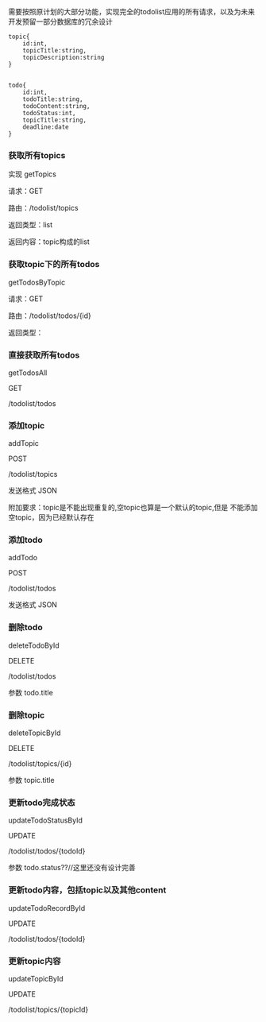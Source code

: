 需要按照原计划的大部分功能，实现完全的todolist应用的所有请求，以及为未来开发预留一部分数据库的冗余设计

```
topic{
    id:int,
    topicTitle:string,
    topicDescription:string
}


todo{
    id:int,
    todoTitle:string,
    todoContent:string,
    todoStatus:int,
    topicTitle:string,
    deadline:date
}
```

### 获取所有topics

实现 getTopics

请求：GET 

路由：/todolist/topics

返回类型：list

返回内容：topic构成的list

### 获取topic下的所有todos
getTodosByTopic

请求：GET

路由：/todolist/todos/{id}

返回类型：

### 直接获取所有todos
getTodosAll

GET

/todolist/todos

### 添加topic
addTopic

POST

/todolist/topics

发送格式 JSON

附加要求：topic是不能出现重复的,空topic也算是一个默认的topic,但是
不能添加空topic，因为已经默认存在


### 添加todo
addTodo

POST

/todolist/todos

发送格式 JSON

### 删除todo
deleteTodoById

DELETE

/todolist/todos

参数 todo.title

### 删除topic
deleteTopicById

DELETE

/todolist/topics/{id}

参数 topic.title

### 更新todo完成状态
updateTodoStatusById

UPDATE

/todolist/todos/{todoId}

参数 todo.status??//这里还没有设计完善


### 更新todo内容，包括topic以及其他content
updateTodoRecordById

UPDATE

/todolist/todos/{todoId}

### 更新topic内容
updateTopicById

UPDATE

/todolist/topics/{topicId}

